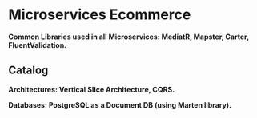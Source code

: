 # Microservices Ecommerce

**Common Libraries used in all Microservices: MediatR, Mapster, Carter, FluentValidation.**

## Catalog

**Architectures: Vertical Slice Architecture, CQRS.**

**Databases: PostgreSQL as a Document DB (using Marten library).**
